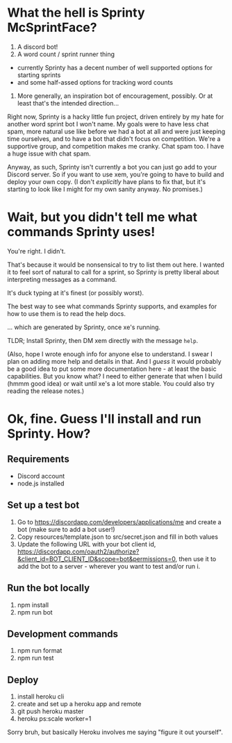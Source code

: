 # What the hell is Sprinty McSprintFace?

1. A discord bot!
1. A word count / sprint runner thing
  - currently Sprinty has a decent number of well supported options for starting sprints
  - and some half-assed options for tracking word counts
1. More generally, an inspiration bot of encouragement, possibly. Or at least that's the intended direction...

Right now, Sprinty is a hacky little fun project, driven entirely by my hate for another word sprint bot I won't name. My goals were to have less chat spam, more natural use like before we had a bot at all and were just keeping time ourselves, and to have a bot that didn't focus on competition. We're a supportive group, and competition makes me cranky. Chat spam too. I have a huge issue with chat spam.

Anyway, as such, Sprinty isn't currently a bot you can just go add to your Discord server. So if you want to use xem, you're going to have to build and deploy your own copy. (I don't *explicitly* have plans to fix that, but it's starting to look like I might for my own sanity anyway. No promises.)

# Wait, but you didn't tell me what commands Sprinty uses!

You're right. I didn't.

That's because it would be nonsensical to try to list them out here. I wanted it to feel sort of natural to call for a sprint, so Sprinty is pretty liberal about interpreting messages as a command.

It's duck typing at it's finest (or possibly worst).

The best way to see what commands Sprinty supports, and examples for how to use them is to read the help docs.

... which are generated by Sprinty, once xe's running.

TLDR; Install Sprinty, then DM xem directly with the message `help`.

(Also, hope I wrote enough info for anyone else to understand. I swear I plan on adding more help and details in that. And I *guess* it would probably be a good idea to put some more documentation here - at least the basic capabilities. But you know what? I need to either generate that when I build (hmmm good idea) or wait until xe's a lot more stable. You could also try reading the release notes.)

# Ok, fine. Guess I'll install and run Sprinty. How?

## Requirements

- Discord account
- node.js installed

## Set up a test bot

1. Go to https://discordapp.com/developers/applications/me and create a bot (make sure to add a bot user!)
1. Copy resources/template.json to src/secret.json and fill in both values
1. Update the following URL with your bot client id, https://discordapp.com/oauth2/authorize?&client_id=BOT_CLIENT_ID&scope=bot&permissions=0, then use it to add the bot to a server - wherever you want to test and/or run i.

## Run the bot locally

1. npm install
1. npm run bot

## Development commands

1. npm run format
1. npm run test

## Deploy

1. install heroku cli
1. create and set up a heroku app and remote
1. git push heroku master
1. heroku ps:scale worker=1

Sorry bruh, but basically Heroku involves me saying "figure it out yourself".
